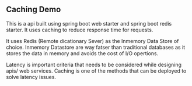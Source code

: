 ## Caching Demo 

This is a api built using spring boot web starter and spring boot redis starter.
It uses caching to reduce response time for requests.

It uses Redis (Remote dicationary Sever) as the Inmemory Data Store of choice. Inmemory Datastore are way fatser than traditional databases as it stores the data in memory and avoids the cost of I/O opertions.

Latency is important criteria that needs to be considered while designing apis/ web services. Caching is one of the methods that can be deployed to solve latency issues.



